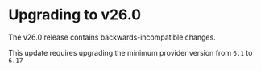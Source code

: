 # Upgrading to v26.0

The v26.0 release contains backwards-incompatible changes.

This update requires upgrading the minimum provider version from `6.1` to `6.17`
